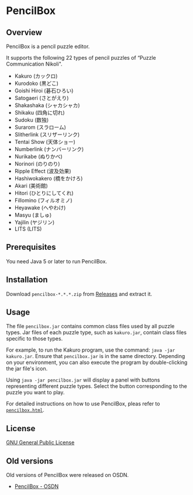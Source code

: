 # PencilBox

## Overview

PencilBox is a pencil puzzle editor.

It supports the following 22 types of pencil puzzles of “Puzzle Communication Nikoli".

-  Kakuro (カックロ)
-  Kurodoko (黒どこ)
-  Goishi Hiroi (碁石ひろい)
-  Satogaeri (さとがえり)
-  Shakashaka (シャカシャカ)
-  Shikaku (四角に切れ)
-  Sudoku (数独)
-  Surarom (スラローム)
-  Slitherlink (スリザーリンク)
-  Tentai Show (天体ショー)
-  Numberlink (ナンバーリンク)
-  Nurikabe (ぬりかべ)
-  Norinori (のりのり)
-  Ripple Effect (波及効果)
-  Hashiwokakero (橋をかけろ)
-  Akari (美術館)
-  Hitori (ひとりにしてくれ)
-  Fillomino (フィルオミノ)
-  Heyawake (へやわけ)
-  Masyu (ましゅ)
-  Yajilin (ヤジリン)
-  LITS (LITS)

## Prerequisites

You need Java 5 or later to run PencilBox.

## Installation

Download `pencilbox-*.*.*.zip` from [Releases](https://github.com/Nayuta4/pencilbox/releases/latest) and extract it.

## Usage

The file `pencilbox.jar` contains common class files used by all puzzle types. Jar files of each puzzle type, such as `kakuro.jar`, contain class files specific to those types.

For example, to run the Kakuro program, use the command: `java -jar kakuro.jar`. Ensure that `pencilbox.jar` is in the same directory. Depending on your environment, you can also execute the program by double-clicking the jar file's icon.

Using `java -jar pencilbox.jar` will display a panel with buttons representing different puzzle types. Select the button corresponding to the puzzle you want to play. 

For detailed instructions on how to use PencilBox, pleas refer to [`pencilbox.html`](https://nayuta4.github.io/PencilBox/pencilbox.html).

## License

[GNU General Public License](doc/LICENSE.txt) 

## Old versions

Old versions of PencilBox were released on OSDN.
-   [PencilBox - OSDN](https://osdn.net/projects/pencilbox/)

